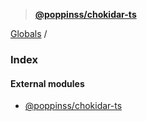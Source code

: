 > **[@poppinss/chokidar-ts](README.md)**

[Globals](README.md) /

### Index

#### External modules

* [@poppinss/chokidar-ts](modules/_poppinss_chokidar_ts.md)